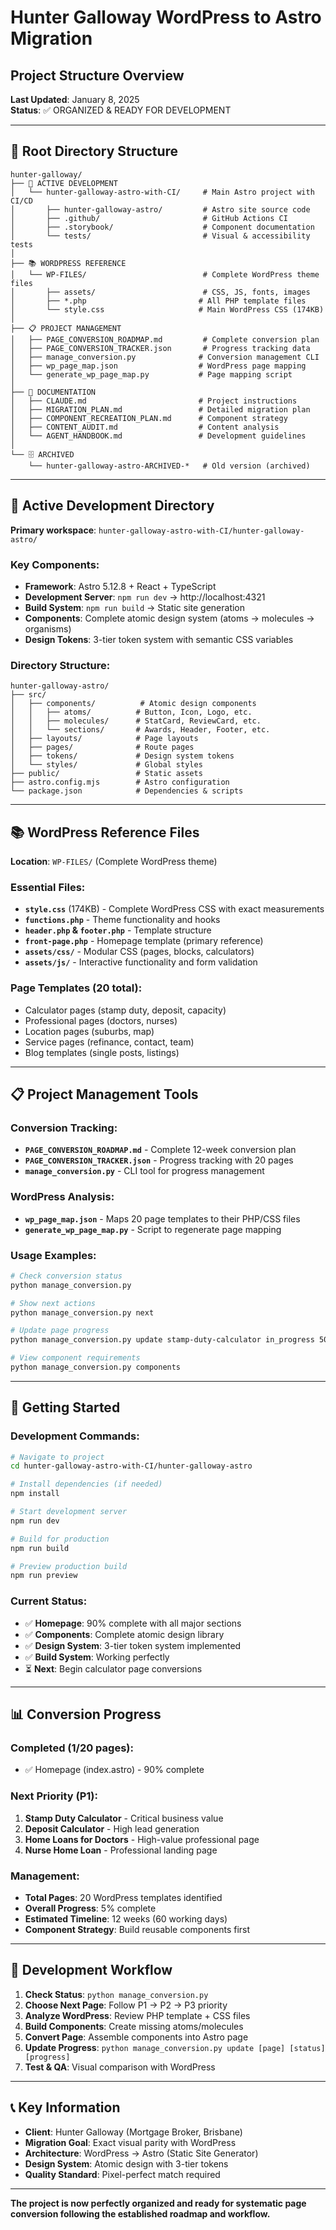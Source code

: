 # Hunter Galloway WordPress to Astro Migration
## Project Structure Overview

**Last Updated**: January 8, 2025  
**Status**: ✅ ORGANIZED & READY FOR DEVELOPMENT

---

## 📁 Root Directory Structure

```
hunter-galloway/
├── 🚀 ACTIVE DEVELOPMENT
│   └── hunter-galloway-astro-with-CI/     # Main Astro project with CI/CD
│       ├── hunter-galloway-astro/         # Astro site source code
│       ├── .github/                       # GitHub Actions CI
│       ├── .storybook/                    # Component documentation
│       └── tests/                         # Visual & accessibility tests
│
├── 📚 WORDPRESS REFERENCE
│   └── WP-FILES/                          # Complete WordPress theme files
│       ├── assets/                        # CSS, JS, fonts, images
│       ├── *.php                         # All PHP template files
│       └── style.css                     # Main WordPress CSS (174KB)
│
├── 📋 PROJECT MANAGEMENT
│   ├── PAGE_CONVERSION_ROADMAP.md         # Complete conversion plan
│   ├── PAGE_CONVERSION_TRACKER.json       # Progress tracking data
│   ├── manage_conversion.py              # Conversion management CLI
│   ├── wp_page_map.json                  # WordPress page mapping
│   └── generate_wp_page_map.py           # Page mapping script
│
├── 📖 DOCUMENTATION
│   ├── CLAUDE.md                         # Project instructions
│   ├── MIGRATION_PLAN.md                 # Detailed migration plan
│   ├── COMPONENT_RECREATION_PLAN.md      # Component strategy
│   ├── CONTENT_AUDIT.md                  # Content analysis
│   └── AGENT_HANDBOOK.md                 # Development guidelines
│
└── 🗄️ ARCHIVED
    └── hunter-galloway-astro-ARCHIVED-*   # Old version (archived)
```

---

## 🎯 Active Development Directory

**Primary workspace**: `hunter-galloway-astro-with-CI/hunter-galloway-astro/`

### Key Components:
- **Framework**: Astro 5.12.8 + React + TypeScript
- **Development Server**: `npm run dev` → http://localhost:4321
- **Build System**: `npm run build` → Static site generation
- **Components**: Complete atomic design system (atoms → molecules → organisms)
- **Design Tokens**: 3-tier token system with semantic CSS variables

### Directory Structure:
```
hunter-galloway-astro/
├── src/
│   ├── components/          # Atomic design components
│   │   ├── atoms/          # Button, Icon, Logo, etc.
│   │   ├── molecules/      # StatCard, ReviewCard, etc.
│   │   └── sections/       # Awards, Header, Footer, etc.
│   ├── layouts/            # Page layouts
│   ├── pages/              # Route pages
│   ├── tokens/             # Design system tokens
│   └── styles/             # Global styles
├── public/                 # Static assets
├── astro.config.mjs        # Astro configuration
└── package.json            # Dependencies & scripts
```

---

## 📚 WordPress Reference Files

**Location**: `WP-FILES/` (Complete WordPress theme)

### Essential Files:
- **`style.css`** (174KB) - Complete WordPress CSS with exact measurements
- **`functions.php`** - Theme functionality and hooks
- **`header.php` & `footer.php`** - Template structure
- **`front-page.php`** - Homepage template (primary reference)
- **`assets/css/`** - Modular CSS (pages, blocks, calculators)
- **`assets/js/`** - Interactive functionality and form validation

### Page Templates (20 total):
- Calculator pages (stamp duty, deposit, capacity)
- Professional pages (doctors, nurses)
- Location pages (suburbs, map)
- Service pages (refinance, contact, team)
- Blog templates (single posts, listings)

---

## 📋 Project Management Tools

### Conversion Tracking:
- **`PAGE_CONVERSION_ROADMAP.md`** - Complete 12-week conversion plan
- **`PAGE_CONVERSION_TRACKER.json`** - Progress tracking with 20 pages
- **`manage_conversion.py`** - CLI tool for progress management

### WordPress Analysis:
- **`wp_page_map.json`** - Maps 20 page templates to their PHP/CSS files
- **`generate_wp_page_map.py`** - Script to regenerate page mapping

### Usage Examples:
```bash
# Check conversion status
python manage_conversion.py

# Show next actions
python manage_conversion.py next

# Update page progress
python manage_conversion.py update stamp-duty-calculator in_progress 50

# View component requirements
python manage_conversion.py components
```

---

## 🚀 Getting Started

### Development Commands:
```bash
# Navigate to project
cd hunter-galloway-astro-with-CI/hunter-galloway-astro

# Install dependencies (if needed)
npm install

# Start development server
npm run dev

# Build for production
npm run build

# Preview production build
npm run preview
```

### Current Status:
- ✅ **Homepage**: 90% complete with all major sections
- ✅ **Components**: Complete atomic design library
- ✅ **Design System**: 3-tier token system implemented
- ✅ **Build System**: Working perfectly
- ⏳ **Next**: Begin calculator page conversions

---

## 📊 Conversion Progress

### Completed (1/20 pages):
- ✅ Homepage (index.astro) - 90% complete

### Next Priority (P1):
1. **Stamp Duty Calculator** - Critical business value
2. **Deposit Calculator** - High lead generation
3. **Home Loans for Doctors** - High-value professional page
4. **Nurse Home Loan** - Professional landing page

### Management:
- **Total Pages**: 20 WordPress templates identified
- **Overall Progress**: 5% complete
- **Estimated Timeline**: 12 weeks (60 working days)
- **Component Strategy**: Build reusable components first

---

## 🔧 Development Workflow

1. **Check Status**: `python manage_conversion.py`
2. **Choose Next Page**: Follow P1 → P2 → P3 priority
3. **Analyze WordPress**: Review PHP template + CSS files
4. **Build Components**: Create missing atoms/molecules
5. **Convert Page**: Assemble components into Astro page
6. **Update Progress**: `python manage_conversion.py update [page] [status] [progress]`
7. **Test & QA**: Visual comparison with WordPress

---

## 📞 Key Information

- **Client**: Hunter Galloway (Mortgage Broker, Brisbane)
- **Migration Goal**: Exact visual parity with WordPress
- **Architecture**: WordPress → Astro (Static Site Generator)
- **Design System**: Atomic design with 3-tier tokens
- **Quality Standard**: Pixel-perfect match required

---

**The project is now perfectly organized and ready for systematic page conversion following the established roadmap and workflow.**